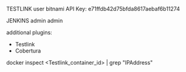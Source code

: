 
TESTLINK
user
bitnami
API Key: e71ffdb42d75bfda8617aebaf6b11274


JENKINS
admin
admin

additional plugins:
- Testlink
- Cobertura

docker inspect <Testlink_container_id> | grep "IPAddress"